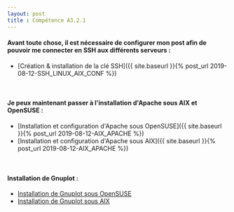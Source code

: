 ```yaml
---
layout: post
title : Compétence A3.2.1
---
```


#### __Avant toute chose, il est nécessaire de configurer mon post afin de pouvoir me connecter en SSH aux différents serveurs :__

- [Création & installation de la clé SSH]({{ site.baseurl }}{% post_url 2019-08-12-SSH_LINUX_AIX_CONF %})

&nbsp;
#### __Je peux maintenant passer à l'installation d'Apache sous AIX et OpenSUSE :__

- [Installation et configuration d'Apache sous OpenSUSE]({{ site.baseurl }}{% post_url 2019-08-12-AIX_APACHE %})
- [Installation et configuration d'Apache sous AIX]({{ site.baseurl }}{% post_url 2019-08-12-AIX_APACHE %})

&nbsp;
####  __Installation de Gnuplot :__

- [Installation de Gnuplot sous OpenSUSE]()
- [Installation de Gnuplot sous AIX]()

